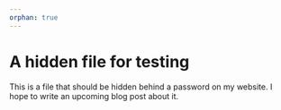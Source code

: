```yaml
---
orphan: true
---
```


# A hidden file for testing

This is a file that should be hidden behind a password on my website.
I hope to write an upcoming blog post about it.
